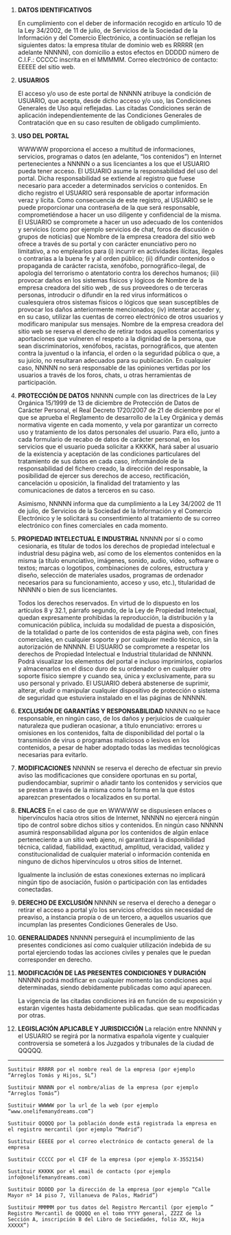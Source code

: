 1. **DATOS IDENTIFICATIVOS**

    En cumplimiento con el deber de información recogido en artículo 10 de la Ley 34/2002, de 11 de julio, de Servicios de la Sociedad de la Información y del Comercio Electrónico, a continuación se reflejan los siguientes datos: la empresa titular de dominio web es RRRRR (en adelante NNNNN), con domicilio a estos efectos en DDDDD número de C.I.F.: CCCCC inscrita en el MMMMM. Correo electrónico de contacto: EEEEE del sitio web.

2. **USUARIOS**

    El acceso y/o uso de este portal de NNNNN atribuye la condición de USUARIO, que acepta, desde dicho acceso y/o uso, las Condiciones Generales de Uso aquí reflejadas. Las citadas Condiciones serán de aplicación independientemente de las Condiciones Generales de Contratación que en su caso resulten de obligado cumplimiento.


3. **USO DEL PORTAL**

    WWWWW proporciona el acceso a multitud de informaciones, servicios, programas o datos (en adelante, “los contenidos”) en Internet pertenecientes a NNNNN o a sus licenciantes a los que el USUARIO pueda tener acceso. El USUARIO asume la responsabilidad del uso del portal. Dicha responsabilidad se extiende al registro que fuese necesario para acceder a determinados servicios o contenidos.
    En dicho registro el USUARIO será responsable de aportar información veraz y lícita. Como consecuencia de este registro, al USUARIO se le puede proporcionar una contraseña de la que será responsable,
    comprometiéndose a hacer un uso diligente y confidencial de la misma. El USUARIO se compromete a hacer un uso adecuado de los contenidos y servicios (como por ejemplo servicios de chat, foros de discusión o grupos de noticias) que Nombre de la empresa creadora del sitio web ofrece a través de su portal y con carácter enunciativo pero no limitativo, a no emplearlos para (i) incurrir en actividades ilícitas, ilegales o contrarias a la buena fe y al orden público; (ii) difundir contenidos o propaganda de carácter racista, xenófobo, pornográfico-ilegal, de apología del terrorismo o atentatorio contra los derechos humanos; (iii) provocar daños en los sistemas físicos y lógicos de Nombre de la empresa creadora del sitio web , de sus proveedores o de terceras personas, introducir o difundir en la red virus informáticos o cualesquiera otros sistemas físicos o lógicos que sean susceptibles de provocar los daños anteriormente mencionados; (iv) intentar acceder y, en su caso, utilizar las cuentas de correo electrónico de otros usuarios y modificaro manipular sus mensajes. Nombre de la empresa creadora del sitio web se reserva el derecho de retirar todos aquellos comentarios y aportaciones que vulneren el respeto a la dignidad de la persona, que sean discriminatorios, xenófobos, racistas, pornográficos, que atenten contra la juventud o la infancia, el orden o la seguridad pública o que, a su juicio, no resultaran adecuados para su publicación. En cualquier caso, NNNNN no será responsable de las opiniones vertidas por los usuarios a través de los foros, chats, u otras herramientas de participación.


4. **PROTECCIÓN DE DATOS**
    NNNNN cumple con las directrices de la Ley Orgánica 15/1999 de 13 de diciembre de Protección de Datos de Carácter Personal, el Real Decreto 1720/2007 de 21 de diciembre por el que se aprueba el Reglamento de desarrollo de la Ley Orgánica y demás normativa vigente en cada momento, y vela por garantizar un correcto uso y tratamiento de los datos personales del usuario. Para ello, junto a cada formulario de recabo de datos de carácter personal, en los servicios que el usuario pueda solicitar a KKKKK, hará saber al usuario de la existencia y aceptación de las condiciones particulares del tratamiento de sus datos en cada caso, informándole de la responsabilidad del fichero creado, la dirección del responsable, la posibilidad de ejercer sus derechos de acceso, rectificación, cancelación u oposición, la finalidad del tratamiento y las comunicaciones de datos a terceros en su caso.

    Asimismo, NNNNN informa que da cumplimiento a la Ley 34/2002 de 11 de julio, de Servicios de la Sociedad de la Información y el Comercio Electrónico y le solicitará su consentimiento al tratamiento de su correo electrónico con fines comerciales en cada momento.


5. **PROPIEDAD INTELECTUAL E INDUSTRIAL**
    NNNNN por sí o como cesionaria, es titular de todos los derechos de propiedad intelectual e industrial desu página web, así como de los elementos contenidos en la misma (a título enunciativo, imágenes, sonido, audio, vídeo, software o textos; marcas o logotipos, combinaciones de colores, estructura y diseño, selección de materiales usados, programas de ordenador necesarios para su funcionamiento, acceso y uso, etc.), titularidad de NNNNN o bien de sus licenciantes.

    Todos los derechos reservados. En virtud de lo dispuesto en los artículos 8 y 32.1, párrafo segundo, de la Ley de Propiedad Intelectual, quedan expresamente prohibidas la reproducción, la distribución y la comunicación pública, incluida su modalidad de puesta a disposición, de la totalidad o parte de los contenidos de esta página web, con fines comerciales, en cualquier soporte y por cualquier medio técnico, sin la autorización de NNNNN. El USUARIO se compromete a respetar los derechos de Propiedad Intelectual e Industrial titularidad de NNNNN. Podrá visualizar los elementos del portal e incluso imprimirlos, copiarlos y almacenarlos en el disco duro de su ordenador o en cualquier otro soporte físico siempre y cuando sea, única y exclusivamente, para su uso personal y privado. El USUARIO deberá abstenerse de suprimir, alterar, eludir o manipular cualquier dispositivo de protección o sistema de seguridad que estuviera instalado en el las páginas de NNNNN.


6. **EXCLUSIÓN DE GARANTÍAS Y RESPONSABILIDAD**
    NNNNN no se hace responsable, en ningún caso, de los daños y perjuicios de cualquier naturaleza que pudieran ocasionar, a título enunciativo: errores u omisiones en los contenidos, falta de disponibilidad del portal o la transmisión de virus o programas maliciosos o lesivos en los contenidos, a pesar de haber adoptado todas las medidas tecnológicas necesarias para evitarlo.


7. **MODIFICACIONES**
    NNNNN se reserva el derecho de efectuar sin previo aviso las modificaciones que considere oportunas en su portal, pudiendocambiar, suprimir o añadir tanto los contenidos y servicios que se presten a través de la misma como la forma en la que éstos aparezcan presentados o localizados en su portal.


8. **ENLACES**
    En el caso de que en WWWWW se dispusiesen enlaces o hipervínculos hacía otros sitios de Internet, NNNNN no ejercerá ningún tipo de control sobre dichos sitios y contenidos. En ningún caso
    NNNNN asumirá responsabilidad alguna por los contenidos de algún enlace perteneciente a un sitio web ajeno, ni garantizará la disponibilidad técnica, calidad, fiabilidad, exactitud, amplitud, veracidad, validez y
    constitucionalidad de cualquier material o información contenida en ninguno de dichos hipervínculos u otros sitios de Internet.

    Igualmente la inclusión de estas conexiones externas no implicará ningún tipo de asociación, fusión o participación con las entidades conectadas.


9. **DERECHO DE EXCLUSIÓN**
    NNNNN se reserva el derecho a denegar o retirar el acceso a portal y/o los servicios ofrecidos sin necesidad de preaviso, a instancia propia o de un tercero, a aquellos usuarios que incumplan las presentes Condiciones Generales de Uso.


10. **GENERALIDADES**
    NNNNN perseguirá el incumplimiento de las presentes condiciones así como cualquier utilización indebida de su portal ejerciendo todas las acciones civiles y penales que le puedan corresponder en derecho.


11. **MODIFICACIÓN DE LAS PRESENTES CONDICIONES Y DURACIÓN**
    NNNNN podrá modificar en cualquier momento las condiciones aquí determinadas, siendo debidamente publicadas como aquí aparecen.

    La vigencia de las citadas condiciones irá en función de su exposición y estarán vigentes hasta debidamente publicadas. que sean modificadas por otras.


12. **LEGISLACIÓN APLICABLE Y JURISDICCIÓN**
    La relación entre NNNNN y el USUARIO se regirá por la normativa española vigente y cualquier controversia se someterá a los Juzgados y tribunales de la ciudad de QQQQQ.


__________________________________________


    Sustituir RRRRR por el nombre real de la empresa (por ejemplo “Arreglos Tomás y Hijos, SL”)

    Sustituir NNNNN por el nombre/alias de la empresa (por ejemplo “Arreglos Tomás”)

    Sustituir WWWWW por la url de la web (por ejemplo “www.onelifemanydreams.com”)

    Sustituir QQQQQ por la población donde está registrada la empresa en el registro mercantil (por ejemplo “Madrid”)

    Sustituir EEEEE por el correo electrónico de contacto general de la empresa

    Sustituir CCCCC por el CIF de la empresa (por ejemplo X-3552154)

    Sustituir KKKKK por el email de contacto (por ejemplo info@onelifemanydreams.com)

    Sustituir DDDDD por la dirección de la empresa (por ejemplo “Calle Mayor nº 14 piso 7, Villanueva de Palos, Madrid”)

    Sustituir MMMMM por tus datos del Registro Mercantil (por ejemplo ” Registro Mercantil de QQQQQ en el tomo YYYY general, ZZZZ de la Sección A, inscripción B del Libro de Sociedades, folio XX, Hoja XXXXX”)